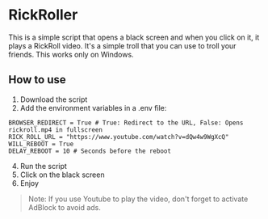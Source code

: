 # RickRoller

This is a simple script that opens a black screen and when you click on it, it plays a RickRoll video. It's a simple troll that you can use to troll your friends. This works only on Windows.

## How to use

1. Download the script
3. Add the environment variables in a .env file:
```
BROWSER_REDIRECT = True # True: Redirect to the URL, False: Opens rickroll.mp4 in fullscreen
RICK_ROLL_URL = "https://www.youtube.com/watch?v=dQw4w9WgXcQ"
WILL_REBOOT = True
DELAY_REBOOT = 10 # Seconds before the reboot
```
4. Run the script
5. Click on the black screen
6. Enjoy

> Note: If you use Youtube to play the video, don't forget to activate AdBlock to avoid ads.
